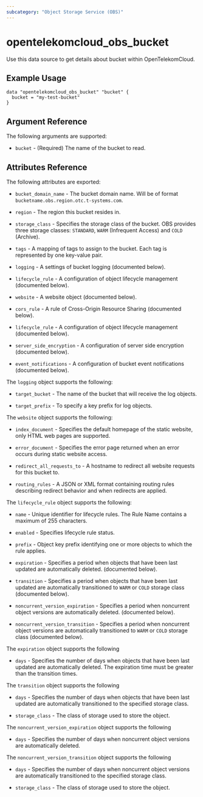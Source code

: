 ```yaml
---
subcategory: "Object Storage Service (OBS)"
---
```


# opentelekomcloud_obs_bucket

Use this data source to get details about bucket within OpenTelekomCloud.


## Example Usage

```hcl
data "opentelekomcloud_obs_bucket" "bucket" {
  bucket = "my-test-bucket"
}
```

## Argument Reference

The following arguments are supported:

* `bucket` - (Required) The name of the bucket to read.

## Attributes Reference

The following attributes are exported:

* `bucket_domain_name` - The bucket domain name. Will be of format `bucketname.obs.region.otc.t-systems.com`.

* `region` - The region this bucket resides in.

* `storage_class` - Specifies the storage class of the bucket. OBS provides three storage classes:
  `STANDARD`, `WARM` (Infrequent Access) and `COLD` (Archive).

* `tags` - A mapping of tags to assign to the bucket. Each tag is represented by one key-value pair.

* `logging` - A settings of bucket logging (documented below).

* `lifecycle_rule` - A configuration of object lifecycle management (documented below).

* `website` - A website object (documented below).

* `cors_rule` - A rule of Cross-Origin Resource Sharing (documented below).

* `lifecycle_rule` - A configuration of object lifecycle management (documented below).

* `server_side_encryption` - A configuration of server side encryption (documented below).

* `event_notifications` - A configuration of bucket event notifications (documented below).

The `logging` object supports the following:

* `target_bucket` - The name of the bucket that will receive the log objects.

* `target_prefix` - To specify a key prefix for log objects.

The `website` object supports the following:

* `index_document` - Specifies the default homepage of the static website, only HTML web pages are supported.

* `error_document` - Specifies the error page returned when an error occurs during static website access.

* `redirect_all_requests_to` - A hostname to redirect all website requests for this bucket to.

* `routing_rules` - A JSON or XML format containing routing rules describing redirect
  behavior and when redirects are applied.

The `lifecycle_rule` object supports the following:

* `name` - Unique identifier for lifecycle rules. The Rule Name contains a maximum of 255 characters.

* `enabled` - Specifies lifecycle rule status.

* `prefix` - Object key prefix identifying one or more objects to which the rule applies.

* `expiration` - Specifies a period when objects that have been last updated are automatically
  deleted. (documented below).

* `transition` - Specifies a period when objects that have been last updated are automatically
  transitioned to `WARM` or `COLD` storage class (documented below).

* `noncurrent_version_expiration` - Specifies a period when noncurrent object versions are
  automatically deleted. (documented below).

* `noncurrent_version_transition` - Specifies a period when noncurrent object versions are
  automatically transitioned to `WARM` or `COLD` storage class (documented below).

The `expiration` object supports the following

* `days` - Specifies the number of days when objects that have been last updated are automatically deleted.
  The expiration time must be greater than the transition times.

The `transition` object supports the following

* `days` - Specifies the number of days when objects that have been last updated are automatically
  transitioned to the specified storage class.

* `storage_class` - The class of storage used to store the object.

The `noncurrent_version_expiration` object supports the following

* `days` - Specifies the number of days when noncurrent object versions are automatically deleted.

The `noncurrent_version_transition` object supports the following

* `days` - Specifies the number of days when noncurrent object versions are automatically
  transitioned to the specified storage class.

* `storage_class` - The class of storage used to store the object.
